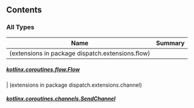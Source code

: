

## Contents

### All Types

| Name | Summary |
|---|---|
| (extensions in package dispatch.extensions.flow)

##### [kotlinx.coroutines.flow.Flow](../dispatch.extensions.flow/kotlinx.coroutines.flow.-flow/index.md)


| (extensions in package dispatch.extensions.channel)

##### [kotlinx.coroutines.channels.SendChannel](../dispatch.extensions.channel/kotlinx.coroutines.channels.-send-channel/index.md)


